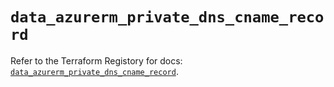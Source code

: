 # `data_azurerm_private_dns_cname_record`

Refer to the Terraform Registory for docs: [`data_azurerm_private_dns_cname_record`](https://www.terraform.io/docs/providers/azurerm/d/private_dns_cname_record).
